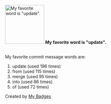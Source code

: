 <img src="https://my-badges.github.io/my-badges/favorite-word.png" alt="My favorite word is &quot;update&quot;." title="My favorite word is &quot;update&quot;." width="128">
<strong>My favorite word is &quot;update&quot;.</strong>
<br><br>

My favorite commit message words are:

1. update (used 196 times)
2. from (used 115 times)
3. merge (used 95 times)
4. into (used 86 times)
5. of (used 72 times)


Created by <a href="https://github.com/my-badges/my-badges">My Badges</a>